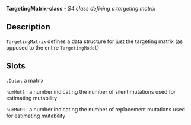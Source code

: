 **TargetingMatrix-class** - *S4 class defining a targeting matrix*

Description
--------------------

`TargetingMatrix` defines a data structure for just the targeting matrix 
(as opposed to the entire `TargetingModel`)






Slots
-------------------



`.Data`
:   a matrix

`numMutS`
:   a number indicating the number of silent mutations used for 
estimating mutability

`numMutR`
:   a number indicating the number of replacement mutations used 
for estimating mutability










